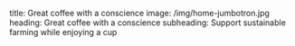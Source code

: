 title: Great coffee with a conscience
image: /img/home-jumbotron.jpg
heading: Great coffee with a conscience
subheading: Support sustainable farming while enjoying a cup
